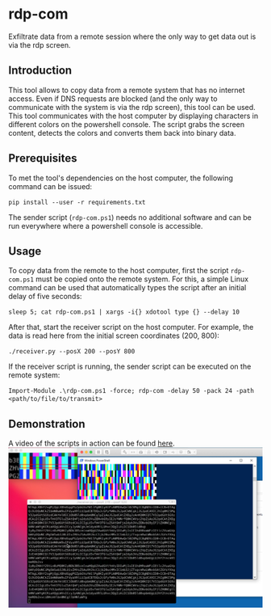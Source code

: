 # rdp-com
Exfiltrate data from a remote session where the only way to get data out is via the rdp screen.

## Introduction 
This tool allows to copy data from a remote system that has no internet access.
Even if DNS requests are blocked (and the only way to communicate with the system is via the rdp screen), this tool can be used.
This tool communicates with the host computer by displaying characters
in different colors on the powershell console.
The script grabs the screen content, detects the colors and converts them back into binary data.

## Prerequisites
To met the tool's dependencies on the host computer, the following command can be issued:
```
pip install --user -r requirements.txt
```
The sender script (`rdp-com.ps1`) needs no additional software and can be run everywhere where a powershell console is accessible.

## Usage
To copy data from the remote to the host computer, first the script `rdp-com.ps1` must be copied onto the remote system.
For this, a simple Linux command can be used that automatically types the script after an initial delay of five seconds:
```
sleep 5; cat rdp-com.ps1 | xargs -i{} xdotool type {} --delay 10
```

After that, start the receiver script on the host computer.
For example, the data is read here from the initial screen coordinates (200, 800):
```
./receiver.py --posX 200 --posY 800
```

If the receiver script is running, the sender script can be executed on the remote system:
```
Import-Module .\rdp-com.ps1 -force; rdp-com -delay 50 -pack 24 -path <path/to/file/to/transmit>
```

## Demonstration
A video of the scripts in action can be found [here](https://drive.google.com/file/d/1awvEpWflo1hlVaV1iR3KTR9d2eQTQkh8/view?usp=sharing).
![Screenshot](https://github.com/MKesenheimer/rdp-com/blob/master/screenshot.png)